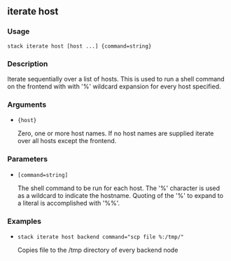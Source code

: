 ## iterate host

### Usage

`stack iterate host [host ...] {command=string}`

### Description


Iterate sequentially over a list of hosts.  This is used to run
a shell command on the frontend with with '%' wildcard expansion for
every host specified.



### Arguments

* `{host}`

   Zero, one or more host names. If no host names are supplied iterate over
	all hosts except the frontend.


### Parameters
* `[command=string]`

   The shell command to be run for each host.  The '%' character is used as
	a wildcard to indicate the hostname.  Quoting of the '%' to expand to a 
	literal is accomplished with '%%'.

### Examples

* `stack iterate host backend command="scp file %:/tmp/"`

   Copies file to the /tmp directory of every backend node



